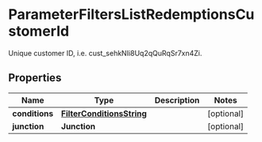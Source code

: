 

# ParameterFiltersListRedemptionsCustomerId

Unique customer ID, i.e. cust_sehkNIi8Uq2qQuRqSr7xn4Zi.

## Properties

| Name | Type | Description | Notes |
|------------ | ------------- | ------------- | -------------|
|**conditions** | [**FilterConditionsString**](FilterConditionsString.md) |  |  [optional] |
|**junction** | **Junction** |  |  [optional] |



